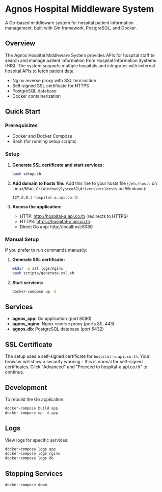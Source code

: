 # Agnos Hospital Middleware System

A Go-based middleware system for hospital patient information management, built with Gin framework, PostgreSQL, and Docker.

## Overview

The Agnos Hospital Middleware System provides APIs for hospital staff to search and manage patient information from Hospital Information Systems (HIS). The system supports multiple hospitals and integrates with external hospital APIs to fetch patient data.
- Nginx reverse proxy with SSL termination
- Self-signed SSL certificate for HTTPS
- PostgreSQL database
- Docker containerization

## Quick Start

### Prerequisites

- Docker and Docker Compose
- Bash (for running setup scripts)

### Setup

1. **Generate SSL certificate and start services:**
   ```bash
   bash setup.sh
   ```

2. **Add domain to hosts file:**
   Add this line to your hosts file (`/etc/hosts` on Linux/Mac, `C:\Windows\System32\drivers\etc\hosts` on Windows):
   ```
   127.0.0.1 hospital-a.api.co.th
   ```

3. **Access the application:**
   - HTTP: http://hospital-a.api.co.th (redirects to HTTPS)
   - HTTPS: https://hospital-a.api.co.th
   - Direct Go app: http://localhost:8080

### Manual Setup

If you prefer to run commands manually:

1. **Generate SSL certificate:**
   ```bash
   mkdir -p ssl logs/nginx
   bash scripts/generate-ssl.sh
   ```

2. **Start services:**
   ```bash
   docker-compose up -d
   ```

## Services

- **agnos_app**: Go application (port 8080)
- **agnos_nginx**: Nginx reverse proxy (ports 80, 443)
- **agnos_db**: PostgreSQL database (port 5432)

## SSL Certificate

The setup uses a self-signed certificate for `hospital-a.api.co.th`. Your browser will show a security warning - this is normal for self-signed certificates. Click "Advanced" and "Proceed to hospital-a.api.co.th" to continue.

## Development

To rebuild the Go application:
```bash
docker-compose build app
docker-compose up -d app
```

## Logs

View logs for specific services:
```bash
docker-compose logs app
docker-compose logs nginx
docker-compose logs db
```

## Stopping Services

```bash
docker-compose down
```